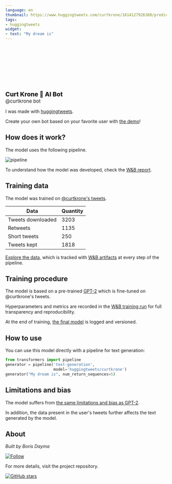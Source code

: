```yaml
---
language: en
thumbnail: https://www.huggingtweets.com/curtkrone/1614127926380/predictions.png
tags:
- huggingtweets
widget:
- text: "My dream is"
---
```


<div>
<div style="width: 132px; height:132px; border-radius: 50%; background-size: cover; background-image: url('https://pbs.twimg.com/profile_images/46209982/curtsmall_400x400.jpg')">
</div>
<div style="margin-top: 8px; font-size: 19px; font-weight: 800">Curt Krone 🤖 AI Bot </div>
<div style="font-size: 15px">@curtkrone bot</div>
</div>

I was made with [huggingtweets](https://github.com/borisdayma/huggingtweets).

Create your own bot based on your favorite user with [the demo](https://colab.research.google.com/github/borisdayma/huggingtweets/blob/master/huggingtweets-demo.ipynb)!

## How does it work?

The model uses the following pipeline.

![pipeline](https://github.com/borisdayma/huggingtweets/blob/master/img/pipeline.png?raw=true)

To understand how the model was developed, check the [W&B report](https://app.wandb.ai/wandb/huggingtweets/reports/HuggingTweets-Train-a-model-to-generate-tweets--VmlldzoxMTY5MjI).

## Training data

The model was trained on [@curtkrone's tweets](https://twitter.com/curtkrone).

| Data | Quantity |
| --- | --- |
| Tweets downloaded | 3203 |
| Retweets | 1135 |
| Short tweets | 250 |
| Tweets kept | 1818 |

[Explore the data](https://wandb.ai/wandb/huggingtweets/runs/3o9jhw98/artifacts), which is tracked with [W&B artifacts](https://docs.wandb.com/artifacts) at every step of the pipeline.

## Training procedure

The model is based on a pre-trained [GPT-2](https://huggingface.co/gpt2) which is fine-tuned on @curtkrone's tweets.

Hyperparameters and metrics are recorded in the [W&B training run](https://wandb.ai/wandb/huggingtweets/runs/1gge3iwo) for full transparency and reproducibility.

At the end of training, [the final model](https://wandb.ai/wandb/huggingtweets/runs/1gge3iwo/artifacts) is logged and versioned.

## How to use

You can use this model directly with a pipeline for text generation:

```python
from transformers import pipeline
generator = pipeline('text-generation',
                     model='huggingtweets/curtkrone')
generator("My dream is", num_return_sequences=5)
```

## Limitations and bias

The model suffers from [the same limitations and bias as GPT-2](https://huggingface.co/gpt2#limitations-and-bias).

In addition, the data present in the user's tweets further affects the text generated by the model.

## About

*Built by Boris Dayma*

[![Follow](https://img.shields.io/twitter/follow/borisdayma?style=social)](https://twitter.com/intent/follow?screen_name=borisdayma)

For more details, visit the project repository.

[![GitHub stars](https://img.shields.io/github/stars/borisdayma/huggingtweets?style=social)](https://github.com/borisdayma/huggingtweets)
